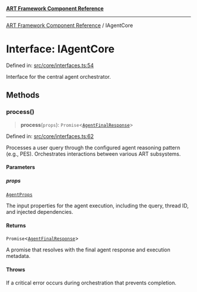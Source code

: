 [**ART Framework Component Reference**](../README.md)

***

[ART Framework Component Reference](../README.md) / IAgentCore

# Interface: IAgentCore

Defined in: [src/core/interfaces.ts:54](https://github.com/hashangit/ART/blob/1e49ae91e230443ba790ac800658233963b3d60c/src/core/interfaces.ts#L54)

Interface for the central agent orchestrator.

## Methods

### process()

> **process**(`props`): `Promise`\<[`AgentFinalResponse`](AgentFinalResponse.md)\>

Defined in: [src/core/interfaces.ts:62](https://github.com/hashangit/ART/blob/1e49ae91e230443ba790ac800658233963b3d60c/src/core/interfaces.ts#L62)

Processes a user query through the configured agent reasoning pattern (e.g., PES).
Orchestrates interactions between various ART subsystems.

#### Parameters

##### props

[`AgentProps`](AgentProps.md)

The input properties for the agent execution, including the query, thread ID, and injected dependencies.

#### Returns

`Promise`\<[`AgentFinalResponse`](AgentFinalResponse.md)\>

A promise that resolves with the final agent response and execution metadata.

#### Throws

If a critical error occurs during orchestration that prevents completion.
